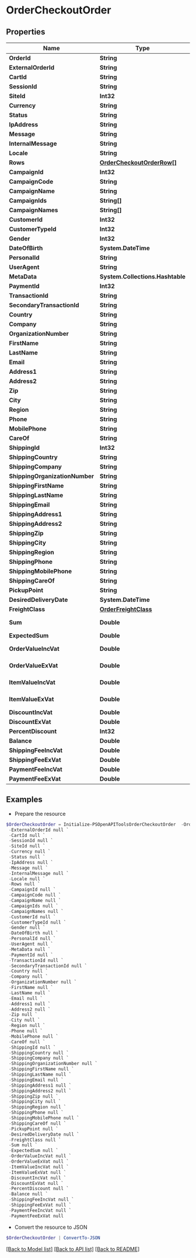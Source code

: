# OrderCheckoutOrder
## Properties

Name | Type | Description | Notes
------------ | ------------- | ------------- | -------------
**OrderId** | **String** |  | [optional] 
**ExternalOrderId** | **String** |  | [optional] 
**CartId** | **String** |  | [optional] 
**SessionId** | **String** |  | [optional] 
**SiteId** | **Int32** |  | [optional] 
**Currency** | **String** |  | [optional] 
**Status** | **String** |  | [optional] 
**IpAddress** | **String** |  | [optional] 
**Message** | **String** |  | [optional] 
**InternalMessage** | **String** |  | [optional] 
**Locale** | **String** |  | [optional] 
**Rows** | [**OrderCheckoutOrderRow[]**](OrderCheckoutOrderRow.md) |  | [optional] 
**CampaignId** | **Int32** |  | [optional] 
**CampaignCode** | **String** |  | [optional] 
**CampaignName** | **String** |  | [optional] 
**CampaignIds** | **String[]** |  | [optional] 
**CampaignNames** | **String[]** |  | [optional] 
**CustomerId** | **Int32** |  | [optional] 
**CustomerTypeId** | **Int32** |  | [optional] 
**Gender** | **Int32** |  | [optional] 
**DateOfBirth** | **System.DateTime** |  | [optional] 
**PersonalId** | **String** |  | [optional] 
**UserAgent** | **String** |  | [optional] 
**MetaData** | **System.Collections.Hashtable** |  | [optional] 
**PaymentId** | **Int32** |  | [optional] 
**TransactionId** | **String** |  | [optional] 
**SecondaryTransactionId** | **String** |  | [optional] 
**Country** | **String** |  | [optional] 
**Company** | **String** |  | [optional] 
**OrganizationNumber** | **String** |  | [optional] 
**FirstName** | **String** |  | [optional] 
**LastName** | **String** |  | [optional] 
**Email** | **String** |  | [optional] 
**Address1** | **String** |  | [optional] 
**Address2** | **String** |  | [optional] 
**Zip** | **String** |  | [optional] 
**City** | **String** |  | [optional] 
**Region** | **String** |  | [optional] 
**Phone** | **String** |  | [optional] 
**MobilePhone** | **String** |  | [optional] 
**CareOf** | **String** |  | [optional] 
**ShippingId** | **Int32** |  | [optional] 
**ShippingCountry** | **String** |  | [optional] 
**ShippingCompany** | **String** |  | [optional] 
**ShippingOrganizationNumber** | **String** |  | [optional] 
**ShippingFirstName** | **String** |  | [optional] 
**ShippingLastName** | **String** |  | [optional] 
**ShippingEmail** | **String** |  | [optional] 
**ShippingAddress1** | **String** |  | [optional] 
**ShippingAddress2** | **String** |  | [optional] 
**ShippingZip** | **String** |  | [optional] 
**ShippingCity** | **String** |  | [optional] 
**ShippingRegion** | **String** |  | [optional] 
**ShippingPhone** | **String** |  | [optional] 
**ShippingMobilePhone** | **String** |  | [optional] 
**ShippingCareOf** | **String** |  | [optional] 
**PickupPoint** | **String** |  | [optional] 
**DesiredDeliveryDate** | **System.DateTime** |  | [optional] 
**FreightClass** | [**OrderFreightClass**](OrderFreightClass.md) |  | [optional] 
**Sum** | **Double** |  | [optional] [readonly] 
**ExpectedSum** | **Double** |  | [optional] 
**OrderValueIncVat** | **Double** |  | [optional] [readonly] 
**OrderValueExVat** | **Double** |  | [optional] [readonly] 
**ItemValueIncVat** | **Double** |  | [optional] [readonly] 
**ItemValueExVat** | **Double** |  | [optional] [readonly] 
**DiscountIncVat** | **Double** |  | [optional] 
**DiscountExVat** | **Double** |  | [optional] 
**PercentDiscount** | **Int32** |  | [optional] 
**Balance** | **Double** |  | [optional] 
**ShippingFeeIncVat** | **Double** |  | [optional] 
**ShippingFeeExVat** | **Double** |  | [optional] 
**PaymentFeeIncVat** | **Double** |  | [optional] 
**PaymentFeeExVat** | **Double** |  | [optional] 

## Examples

- Prepare the resource
```powershell
$OrderCheckoutOrder = Initialize-PSOpenAPIToolsOrderCheckoutOrder  -OrderId null `
 -ExternalOrderId null `
 -CartId null `
 -SessionId null `
 -SiteId null `
 -Currency null `
 -Status null `
 -IpAddress null `
 -Message null `
 -InternalMessage null `
 -Locale null `
 -Rows null `
 -CampaignId null `
 -CampaignCode null `
 -CampaignName null `
 -CampaignIds null `
 -CampaignNames null `
 -CustomerId null `
 -CustomerTypeId null `
 -Gender null `
 -DateOfBirth null `
 -PersonalId null `
 -UserAgent null `
 -MetaData null `
 -PaymentId null `
 -TransactionId null `
 -SecondaryTransactionId null `
 -Country null `
 -Company null `
 -OrganizationNumber null `
 -FirstName null `
 -LastName null `
 -Email null `
 -Address1 null `
 -Address2 null `
 -Zip null `
 -City null `
 -Region null `
 -Phone null `
 -MobilePhone null `
 -CareOf null `
 -ShippingId null `
 -ShippingCountry null `
 -ShippingCompany null `
 -ShippingOrganizationNumber null `
 -ShippingFirstName null `
 -ShippingLastName null `
 -ShippingEmail null `
 -ShippingAddress1 null `
 -ShippingAddress2 null `
 -ShippingZip null `
 -ShippingCity null `
 -ShippingRegion null `
 -ShippingPhone null `
 -ShippingMobilePhone null `
 -ShippingCareOf null `
 -PickupPoint null `
 -DesiredDeliveryDate null `
 -FreightClass null `
 -Sum null `
 -ExpectedSum null `
 -OrderValueIncVat null `
 -OrderValueExVat null `
 -ItemValueIncVat null `
 -ItemValueExVat null `
 -DiscountIncVat null `
 -DiscountExVat null `
 -PercentDiscount null `
 -Balance null `
 -ShippingFeeIncVat null `
 -ShippingFeeExVat null `
 -PaymentFeeIncVat null `
 -PaymentFeeExVat null
```

- Convert the resource to JSON
```powershell
$OrderCheckoutOrder | ConvertTo-JSON
```

[[Back to Model list]](../README.md#documentation-for-models) [[Back to API list]](../README.md#documentation-for-api-endpoints) [[Back to README]](../README.md)

